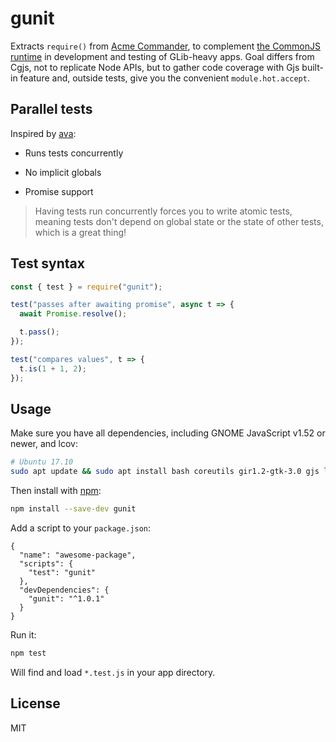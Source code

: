 # gunit

Extracts `require()` from [Acme Commander](https://github.com/makepost/acme-commander), to complement [the CommonJS runtime](https://github.com/cgjs/cgjs) in development and testing of GLib-heavy apps. Goal differs from Cgjs, not to replicate Node APIs, but to gather code coverage with Gjs built-in feature and, outside tests, give you the convenient `module.hot.accept`.

## Parallel tests

Inspired by [ava](https://github.com/avajs/ava):

- Runs tests concurrently

- No implicit globals

- Promise support

> Having tests run concurrently forces you to write atomic tests, meaning tests don't depend on global state or the state of other tests, which is a great thing!

## Test syntax

```js
const { test } = require("gunit");

test("passes after awaiting promise", async t => {
  await Promise.resolve();

  t.pass();
});

test("compares values", t => {
  t.is(1 + 1, 2);
});
```

## Usage

Make sure you have all dependencies, including GNOME JavaScript v1.52 or newer, and lcov:

```bash
# Ubuntu 17.10
sudo apt update && sudo apt install bash coreutils gir1.2-gtk-3.0 gjs lcov npm
```

Then install with [npm](https://nodejs.org/en/download/):

```bash
npm install --save-dev gunit
```

Add a script to your `package.json`:

```
{
  "name": "awesome-package",
  "scripts": {
    "test": "gunit"
  },
  "devDependencies": {
    "gunit": "^1.0.1"
  }
}
```

Run it:

```bash
npm test
```

Will find and load `*.test.js` in your app directory.

## License

MIT
